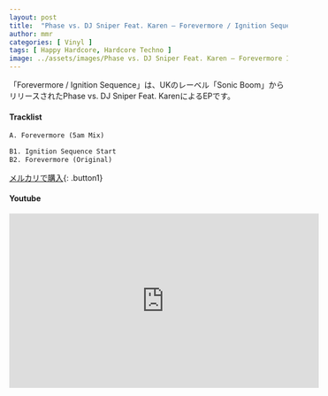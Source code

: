 ```yaml
---
layout: post
title:  "Phase vs. DJ Sniper Feat. Karen – Forevermore / Ignition Sequence"
author: mmr
categories: [ Vinyl ]
tags: [ Happy Hardcore, Hardcore Techno ]
image: ../assets/images/Phase vs. DJ Sniper Feat. Karen – Forevermore Ignition Sequence.webp
---
```


「Forevermore / Ignition Sequence」は、UKのレーベル「Sonic Boom」からリリースされたPhase vs. DJ Sniper Feat. KarenによるEPです。

#### Tracklist
```md
A. Forevermore (5am Mix)

B1. Ignition Sequence Start
B2. Forevermore (Original)
```

[メルカリで購入](https://jp.mercari.com/item/m40097768990?afid=6142608987){: .button1}

#### Youtube
<iframe width="560" height="315" src="https://www.youtube.com/embed/2Mv5UPmMP3k?si=M9PpidAR23I_ooHa" title="YouTube video player" frameborder="0" allow="accelerometer; autoplay; clipboard-write; encrypted-media; gyroscope; picture-in-picture; web-share" referrerpolicy="strict-origin-when-cross-origin" allowfullscreen></iframe>